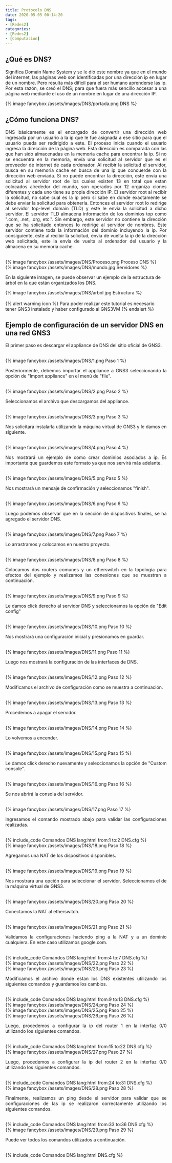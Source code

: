 ```yaml
---
title: Protocolo DNS
date: 2020-05-05 00:14:20
tags:
- [Redes2]
categories:
- [Redes2]
- [Computacion]
---
```


<h2>¿Qué es DNS?</h2>
<p align="justify">
    Significa Domain Name System y se le dió este nombre ya que en el mundo del internet, las páginas web son identificadas
    por una dirección ip en lugar de un nombre. Pero resulta más dificil para el ser humano aprenderse las ip.
    <!-- more --> 
    Por esta razón, se creó el DNS; para que fuera más sencillo accesar a una página web mediante el uso de un nombre en lugar
    de una dirección IP. 
</p>
{% image fancybox /assets/images/DNS/portada.png DNS %}
</br>
<h2>¿Cómo funciona DNS?</h2>
<p align="justify">
    DNS básicamente es el encargado de convertir una dirección web ingresada por un usuario a la ip que le fue asignada a ese sitio
    para que el usuario pueda ser redirigido a este. El proceso inicia cuando el usuario ingresa la dirección de la página web. Esta
    dirección es comparada con las que han sido almacenadas en la memoria cache para encontrar la ip. Si no se encuentra en la memoria,
    envía una solicitud al servidor que es el proveedor de internet de cada ordenador. Al recibir la solicitud el servidor, busca en
    su memoria cache en busca de una ip que concuerde con la dirección web enviada. Si no puede encontrar la dirección, este envía una
    solicitud al servidor root de los cuales existen 13 en total que estan colocados alrededor del mundo, son operados por 12 organiza
    ciones diferentes y cada uno tiene su propia dirección IP. El servidor root al recibir la solicitud, no sabe cual es la ip pero si
    sabe en donde exactamente se debe enviar la solicitud para obtenerla. Entonces el servidor root lo redirige al servidor top-level domain (TLD) y este le envía la solicitud a dicho servidor. El servidor TLD almacena información de los dominios top como ".com, 
    .net, .org, etc.". Sin embargo, este servidor no contiene la dirección que se ha solicitado entonces lo redirige al servidor de
    nombres. Este servidor contiene toda la información del dominio incluyendo la ip. Por consiguiente, este al recibir la solicitud,
    envia de vuelta la ip de la dirección web solicitada, este la envía de vuelta al ordenador del usuario y la almacena en su memoria
    cache. 
</p>
</br>
{% image fancybox /assets/images/DNS/Proceso.png Proceso DNS %}
</br>
{% image fancybox /assets/images/DNS/mundo.jpg Servidores %}
</br>
<p>
    En la siguiente imagen, se puede observar un ejemplo de la estructura de árbol en la que están organizados los DNS.
</p>
{% image fancybox /assets/images/DNS/arbol.jpg Estructura %}
</br>
</br>
{% alert warning icon %}
Para poder realizar este tutorial es necesario tener GNS3 instalado y haber configurado al GNS3VM
{% endalert %}
</br>
<h2>Ejemplo de configuración de un servidor DNS en una red GNS3</h2>
<p align="justify">
    El primer paso es descargar el appliance de DNS del sitio oficial de GNS3.
</p>
</br>
{% image fancybox /assets/images/DNS/1.png Paso 1 %}
</br>
<p align="justify">
    Posteriormente, debemos importar el appliance a GNS3 seleccionando la opción de "Import appliance" en el menú de "file".
</p>
</br>
{% image fancybox /assets/images/DNS/2.png Paso 2 %}
</br>
<p align="justify">
    Seleccionamos el archivo que descargamos del appliance.
</p>
</br>
{% image fancybox /assets/images/DNS/3.png Paso 3 %}
</br>
<p align="justify">
    Nos solicitará instalarla utilizando la máquina virtual de GNS3 y le damos en siguiente.
</p>
</br>
{% image fancybox /assets/images/DNS/4.png Paso 4 %}
</br>
<p align="justify">
    Nos mostrará un ejemplo de como crear dominios asociados a ip. Es importante que guardemos este formato ya que nos servirá más adelante.
</p>
</br>
{% image fancybox /assets/images/DNS/5.png Paso 5 %}
</br>
<p align="justify">
    Nos mostrará un mensaje de confirmación y seleccionamos "finish".
</p>
</br>
{% image fancybox /assets/images/DNS/6.png Paso 6 %}
</br>
<p align="justify">
    Luego podemos observar que en la sección de dispositivos finales, se ha agregado el servidor DNS.
</p>
</br>
{% image fancybox /assets/images/DNS/7.png Paso 7 %}
</br>
<p align="justify">
    Lo arrastramos y colocamos en nuestro proyecto.
</p>
</br>
{% image fancybox /assets/images/DNS/8.png Paso 8 %}
</br>
<p align="justify">
    Colocamos dos routers comunes y un etherswitch en la topología para efectos del ejemplo y realizamos las conexiones que se muestran a continuación.
</p>
</br>
{% image fancybox /assets/images/DNS/9.png Paso 9 %}
</br>
<p align="justify">
    Le damos click derecho al servidor DNS y seleccionamos la opción de "Edit config"
</p>
</br>
{% image fancybox /assets/images/DNS/10.png Paso 10 %}
</br>
<p align="justify">
    Nos mostrará una configuración inicial y presionamos en guardar.
</p>
</br>
{% image fancybox /assets/images/DNS/11.png Paso 11 %}
</br>
<p align="justify">
    Luego nos mostrará la configuración de las interfaces de DNS.
</p>
</br>
{% image fancybox /assets/images/DNS/12.png Paso 12 %}
</br>
<p align="justify">
    Modificamos el archivo de configuración como se muestra a continuación.
</p>
</br>
{% image fancybox /assets/images/DNS/13.png Paso 13 %}
</br>
<p align="justify">
    Procedemos a apagar el servidor.
</p>
</br>
{% image fancybox /assets/images/DNS/14.png Paso 14 %}
</br>
<p align="justify">
    Lo volvemos a encender.
</p>
</br>
{% image fancybox /assets/images/DNS/15.png Paso 15 %}
</br>
<p align="justify">
    Le damos click derecho nuevamente y seleccionamos la opción de "Custom console".
</p>
</br>
{% image fancybox /assets/images/DNS/16.png Paso 16 %}
</br>
<p align="justify">
    Se nos abrirá la consola del servidor.
</p>
</br>
{% image fancybox /assets/images/DNS/17.png Paso 17 %}
</br>
<p align="justify">
    Ingresamos el comando mostrado abajo para validar las configuraciones realizadas.
</p>
</br>
{% include_code Comandos DNS lang:html from:1 to:2 DNS.cfg %}
</br>
{% image fancybox /assets/images/DNS/18.png Paso 18 %}
</br>
<p align="justify">
    Agregamos una NAT de los dispositivos disponibles.
</p>
</br>
{% image fancybox /assets/images/DNS/19.png Paso 19 %}
</br>
<p align="justify">
    Nos mostrara una opción para seleccionar el servidor. Seleccionamos el de la máquina virtual de GNS3.
</p>
</br>
{% image fancybox /assets/images/DNS/20.png Paso 20 %}
</br>
<p align="justify">
    Conectamos la NAT al etherswitch.
</p>
</br>
{% image fancybox /assets/images/DNS/21.png Paso 21 %}
</br>
<p align="justify">
    Validamos la configuraciones haciendo ping a la NAT y a un dominio cualquiera. En este caso utilizamos google.com.
</p>
</br>
{% include_code Comandos DNS lang:html from:4 to:7 DNS.cfg %}
</br>
{% image fancybox /assets/images/DNS/22.png Paso 22 %}
</br>
{% image fancybox /assets/images/DNS/23.png Paso 23 %}
</br>
<p align="justify">
    Modificamos el archivo donde estan los DNS existentes utilizando los siguientes comandos y guardamos los cambios.
</p>
</br>
{% include_code Comandos DNS lang:html from:9 to:13 DNS.cfg %}
</br>
{% image fancybox /assets/images/DNS/24.png Paso 24 %}
</br>
{% image fancybox /assets/images/DNS/25.png Paso 25 %}
</br>
{% image fancybox /assets/images/DNS/26.png Paso 26 %}
</br>
<p align="justify">
    Luego, procedemos a configurar la ip del router 1 en la interfaz 0/0 utilizando los siguientes comandos.
</p>
</br>
{% include_code Comandos DNS lang:html from:15 to:22 DNS.cfg %}
</br>
{% image fancybox /assets/images/DNS/27.png Paso 27 %}
</br>
<p align="justify">
    Luego, procedemos a configurar la ip del router 2 en la interfaz 0/0 utilizando los siguientes comandos.
</p>
</br>
{% include_code Comandos DNS lang:html from:24 to:31 DNS.cfg %}
</br>
{% image fancybox /assets/images/DNS/28.png Paso 28 %}
</br>
<p align="justify">
    Finalmente, realizamos un ping desde el servidor para validar que se configuraciones de las ip se realizaron correctamente utilizando los siguientes comandos.
</p>
</br>
{% include_code Comandos DNS lang:html from:33 to:36 DNS.cfg %}
</br>
{% image fancybox /assets/images/DNS/29.png Paso 29 %}
</br>
<p align="justify">
    Puede ver todos los comandos utilizados a continuación.
</p>
</br>
{% include_code Comandos DNS lang:html DNS.cfg %}
</br>